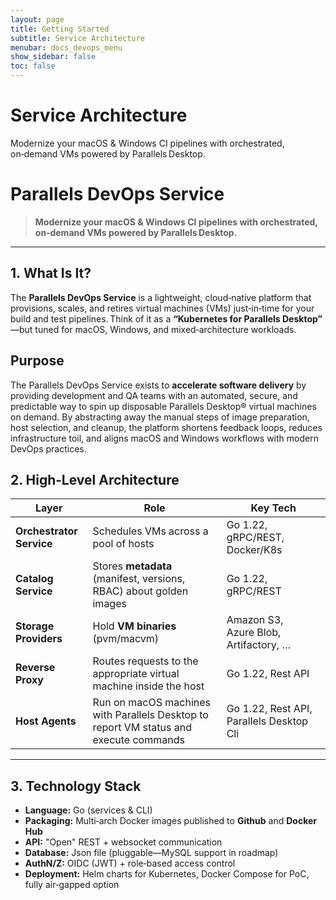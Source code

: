 ```yaml
---
layout: page
title: Getting Started
subtitle: Service Architecture
menubar: docs_devops_menu
show_sidebar: false
toc: false
---
```


# Service Architecture

Modernize your macOS & Windows CI pipelines with orchestrated, on‑demand VMs powered by Parallels Desktop.

# Parallels DevOps Service

> **Modernize your macOS & Windows CI pipelines with orchestrated, on‑demand VMs powered by Parallels Desktop.**

---

## 1. What Is It?

The **Parallels DevOps Service** is a lightweight, cloud‑native platform that
provisions, scales, and retires virtual machines (VMs) just‑in‑time for your
build and test pipelines. Think of it as a **“Kubernetes for Parallels Desktop”**
—but tuned for macOS, Windows, and mixed‑architecture workloads.

## Purpose

The Parallels DevOps Service exists to **accelerate software delivery** by
providing development and QA teams with an automated, secure, and predictable
way to spin up disposable Parallels Desktop® virtual machines on demand. By
abstracting away the manual steps of image preparation, host selection, and
cleanup, the platform shortens feedback loops, reduces infrastructure toil, and
aligns macOS and Windows workflows with modern DevOps practices.

## 2. High‑Level Architecture

| Layer | Role | Key Tech |
|-------|------|----------|
| **Orchestrator Service** | Schedules VMs across a pool of hosts | Go 1.22, gRPC/REST, Docker/K8s |
| **Catalog Service** | Stores **metadata** (manifest, versions, RBAC) about golden images | Go 1.22, gRPC/REST |
| **Storage Providers** | Hold **VM binaries** (pvm/macvm) | Amazon S3, Azure Blob, Artifactory, … |
| **Reverse Proxy** | Routes requests to the appropriate virtual machine  inside the host | Go 1.22, Rest API |
| **Host Agents** | Run on macOS machines with Parallels Desktop to report VM status and execute commands | Go 1.22, Rest API, Parallels Desktop Cli |

---

## 3. Technology Stack

* **Language:** Go (services & CLI)
* **Packaging:** Multi‑arch Docker images published to **Github** and **Docker Hub**
* **API:** "Open" REST + websocket communication
* **Database:** Json file (pluggable—MySQL support in roadmap)
* **AuthN/Z:** OIDC (JWT) + role‑based access control
* **Deployment:** Helm charts for Kubernetes, Docker Compose for PoC, fully air‑gapped option
